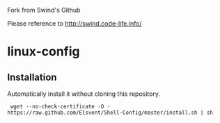 Fork from Swind's Github

Please reference to http://swind.code-life.info/

linux-config
============

Installation
------------
Automatically install it without cloning this repository.

     wget --no-check-certificate -O - https://raw.github.com/Elsvent/Shell-Config/master/install.sh | sh


